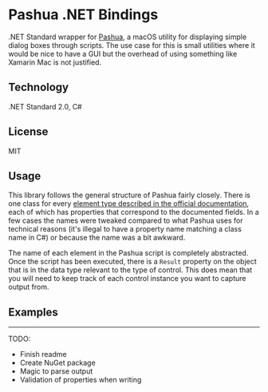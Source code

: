 # Pashua .NET Bindings

.NET Standard wrapper for [Pashua](https://www.bluem.net/en/projects/pashua/), a macOS utility for displaying simple dialog boxes through scripts.  The use case for this is small utilities where it would be nice to have a GUI but the overhead of using something like Xamarin Mac is not justified.

## Technology

.NET Standard 2.0, C#

## License

MIT

## Usage

This library follows the general structure of Pashua fairly closely.  There is one class for every [element type described in the official documentation](https://www.bluem.net/pashua-docs-latest.html), each of which has properties that correspond to the documented fields.  In a few cases the names were tweaked compared to what Pashua uses for technical reasons (it's illegal to have a property name matching a class name in C#) or because the name was a bit awkward.

The name of each element in the Pashua script is completely abstracted.  Once the script has been executed, there is a `Result` property on the object that is in the data type relevant to the type of control.  This does mean that you will need to keep track of each control instance you want to capture output from.

## Examples

--------------------



TODO:
* Finish readme
* Create NuGet package
* Magic to parse output
* Validation of properties when writing
